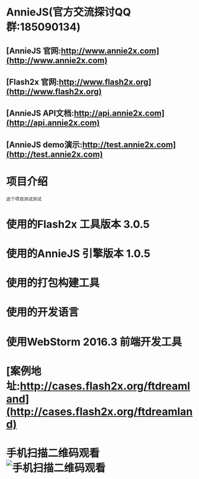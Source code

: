 # AnnieJS(官方交流探讨QQ群:185090134)
## [AnnieJS 官网:http://www.annie2x.com](http://www.annie2x.com)
## [Flash2x 官网:http://www.flash2x.org](http://www.flash2x.org)
## [AnnieJS API文档:http://api.annie2x.com](http://api.annie2x.com) 
## [AnnieJS demo演示:http://test.annie2x.com](http://test.annie2x.com)
# 项目介绍
    这个项目测试测试
# 使用的Flash2x 工具版本 3.0.5
# 使用的AnnieJS 引擎版本 1.0.5
# 使用的打包构建工具
# 使用的开发语言
# 使用WebStorm 2016.3 前端开发工具
# [案例地址:http://cases.flash2x.org/ftdreamland](http://cases.flash2x.org/ftdreamland)
# 手机扫描二维码观看![手机扫描二维码观看](http://web.flash2x.org/Public/qr/ftdreamland.png)
